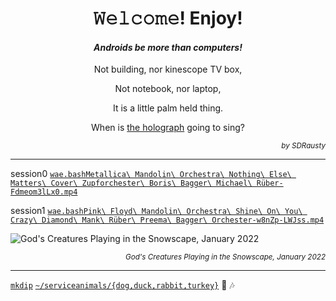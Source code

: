<h1 align="center">𝚆𝚎𝚕𝚌𝚘𝚖𝚎! Enjoy!</h1>

<h4 align="center"><em>Androids be more than computers!</em></h4>

<p align="center">Not building, nor kinescope TV box,</p>

<p align="center">Not notebook, nor laptop,</p>

<p align="center">It is a little palm held thing.</p>

<p align="center">When is <a href="https://github.com/buildAPKs">the holograph</a> going to sing?</p>

<p align="right"><em><sup>by SDRausty</sup></em></p>

<hr>

session0 [`wae.bash`](https://github.com/WAE/wae/blob/master/wae.bash)[`Metallica\ Mandolin\ Orchestra\ Nothing\ Else\ Matters\ Cover\ Zupforchester\ Boris\ Bagger\ Michael\ Rüber-Fdmeom3lLx0.mp4`](https://github.com/TermuxArch/TermuxArch/blob/master/archlinuxconfig.bash#L1825)

session1 [`wae.bash`](https://github.com/WAE/wae/blob/master/wae.bash)[`Pink\ Floyd\ Mandolin\ Orchestra\ Shine\ On\ You\ Crazy\ Diamond\ Mank\ Rüber\ Preema\ Bagger\ Orchester-w8nZp-LWJss.mp4`](https://github.com/TermuxArch/TermuxArch/blob/master/archlinuxconfig.bash#L1825)

![God's Creatures Playing in the Snowscape, January 2022](https://raw.githubusercontent.com/SDRausty/SDRausty/master/VID_20220107_222225.gif)

<p align="right"><em><sup>God's Creatures Playing in the Snowscape, January 2022</sup></em></p>

<hr>

[`mkdip`](https://github.com/TermuxArch/TermuxArch/blob/master/archlinuxconfig.bash#L492) [`~/serviceanimals/{dog,duck,rabbit,turkey}`](https://github.com/serviceanimals/) 🎵 🎶

<!-- SDRausty/README.md EOF -->
